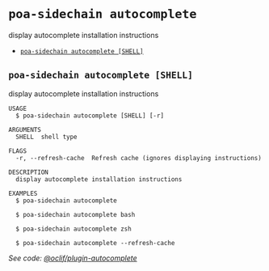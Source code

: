 # `poa-sidechain autocomplete`

display autocomplete installation instructions

- [`poa-sidechain autocomplete [SHELL]`](#poa-sidechain-autocomplete-shell)

## `poa-sidechain autocomplete [SHELL]`

display autocomplete installation instructions

```
USAGE
  $ poa-sidechain autocomplete [SHELL] [-r]

ARGUMENTS
  SHELL  shell type

FLAGS
  -r, --refresh-cache  Refresh cache (ignores displaying instructions)

DESCRIPTION
  display autocomplete installation instructions

EXAMPLES
  $ poa-sidechain autocomplete

  $ poa-sidechain autocomplete bash

  $ poa-sidechain autocomplete zsh

  $ poa-sidechain autocomplete --refresh-cache
```

_See code: [@oclif/plugin-autocomplete](https://github.com/oclif/plugin-autocomplete/blob/v1.3.6/src/commands/autocomplete/index.ts)_
